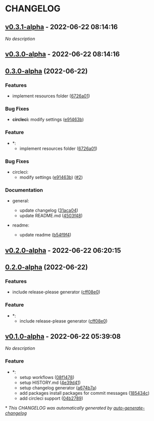 # CHANGELOG

## [v0.3.1-alpha](https://github.com/DorielRivalet/project-template/releases/tag/v0.3.1-alpha) - 2022-06-22 08:14:16

*No description*

## [v0.3.0-alpha](https://github.com/DorielRivalet/project-template/releases/tag/v0.3.0-alpha) - 2022-06-22 08:14:16

## [0.3.0-alpha](https://github.com/DorielRivalet/project-template/compare/v0.2.0-alpha...v0.3.0-alpha) (2022-06-22)


### Features

* implement resources folder ([6726a01](https://github.com/DorielRivalet/project-template/commit/6726a012cc46a00f1bb117c34705735ae24afedd))


### Bug Fixes

* **circleci:** modify settings ([e91463b](https://github.com/DorielRivalet/project-template/commit/e91463bdaf3f8eee111ef1ff1b5d12f51f3f1fef))

### Feature

- *:
  - implement resources folder ([6726a01](https://github.com/DorielRivalet/project-template/commit/6726a012cc46a00f1bb117c34705735ae24afedd))

### Bug Fixes

- circleci:
  - modify settings ([e91463b](https://github.com/DorielRivalet/project-template/commit/e91463bdaf3f8eee111ef1ff1b5d12f51f3f1fef)) ([#2](https://github.com/DorielRivalet/project-template/pull/2))

### Documentation

- general:
  - update changelog ([31aca04](https://github.com/DorielRivalet/project-template/commit/31aca0412c07c30d8c10d0f985edb32b2fe4599f))
  - update README.md ([4503f48](https://github.com/DorielRivalet/project-template/commit/4503f4861f65937303bbc2177568c33442e63b6b))

- readme:
  - update readme ([b54f9f4](https://github.com/DorielRivalet/project-template/commit/b54f9f4c7cc5e6cd67782aaf2e2abee64c042da8))

## [v0.2.0-alpha](https://github.com/DorielRivalet/project-template/releases/tag/v0.2.0-alpha) - 2022-06-22 06:20:15

## [0.2.0-alpha](https://github.com/DorielRivalet/project-template/compare/v0.1.0-alpha...v0.2.0-alpha) (2022-06-22)


### Features

* include release-please generator ([cff08e0](https://github.com/DorielRivalet/project-template/commit/cff08e09ba9f1abe533c1d6544c288670f8c2f57))

### Feature

- *:
  - include release-please generator ([cff08e0](https://github.com/DorielRivalet/project-template/commit/cff08e09ba9f1abe533c1d6544c288670f8c2f57))

## [v0.1.0-alpha](https://github.com/DorielRivalet/project-template/releases/tag/v0.1.0-alpha) - 2022-06-22 05:39:08

*No description*

### Feature

- *:
  - setup workflows ([08f1478](https://github.com/DorielRivalet/project-template/commit/08f147859bb38d3f6eac44d37d8233dc03f37854))
  - setup HISTORY.md ([4e39d41](https://github.com/DorielRivalet/project-template/commit/4e39d4114ea206f0b5e76383ab1a0551aac190a6))
  - setup changelog generator ([a674b7a](https://github.com/DorielRivalet/project-template/commit/a674b7a27b45ad8664750ef1d21a240abf917170))
  - add packages
install packages for commit messages ([185434c](https://github.com/DorielRivalet/project-template/commit/185434cf16cfd9c7da9a72d2e44e2d6bdc093d1c))
  - add circleci support ([04b2789](https://github.com/DorielRivalet/project-template/commit/04b278907cce37c8564e78342e2998b9a8a03546))

\* *This CHANGELOG was automatically generated by [auto-generate-changelog](https://github.com/BobAnkh/auto-generate-changelog)*

